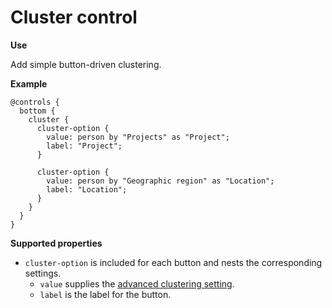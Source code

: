 # Cluster control

**Use**

Add simple button-driven clustering.

**Example**

```
@controls {
  bottom {
    cluster {
      cluster-option {
        value: person by "Projects" as "Project";
        label: "Project";
      }

      cluster-option {
        value: person by "Geographic region" as "Location";
        label: "Location";
      }
    }
  }
}

```

**Supported properties**

* `cluster-option` is included for each button and nests the corresponding settings.
  * `value` supplies the [advanced clustering setting](../clustering.md#advanced-clustering).
  * `label` is the label for the button.
